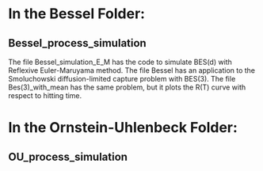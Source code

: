 # In the Bessel Folder:
## Bessel_process_simulation
The file Bessel_simulation_E_M has the code to simulate BES(d) with Reflexive Euler-Maruyama method.
The file Bessel has an application to the Smoluchowski diffusion-limited capture problem with BES(3).
The file Bes(3)_with_mean has the same problem, but it plots the R(T) curve with respect to hitting time.

# In the Ornstein-Uhlenbeck Folder:
## OU_process_simulation


